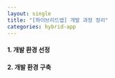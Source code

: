 ```yaml
---
layout: single
title: "[하이브리드앱] 개발 과정 정리"
categories: hybrid-app
---
```


#### 1. 개발 환경 선정

#### 2. 개발 환경 구축
